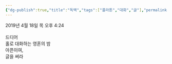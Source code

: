 ```yaml
---
{"dg-publish":true,"title":"독백","tags":["플라톤","대화","글"],"permalink":"/쓴 글/에세이 또는 시/독백/","dgPassFrontmatter":true,"noteIcon":""}
---
```


2019년 4월 18일 목 오후 4:24<br/>
<br/>
드디어<br/>
홀로 대화하는 영혼의 밤<br/>
아픈이여,<br/>
글을 써라<br/>

